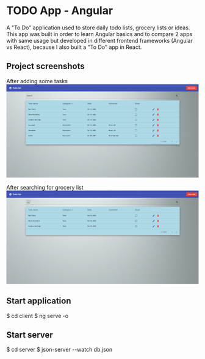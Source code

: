 # TODO App - Angular

A "To Do" application used to store daily todo lists, grocery lists or ideas.  
This app was built in order to learn Angular basics and to compare 2 apps with same usage but developed in different frontend frameworks (Angular vs React), because I also built a "To Do" app in React.

## Project screenshots

After adding some tasks
![After adding some tasks](/client/images/ReadmePhoto1.jpg?raw=true "App interface")

After searching for grocery list
![After searching for grocery list](/client/images/ReadmePhoto2.jpg?raw=true)

## Start application

$ cd client
$ ng serve -o

## Start server

$ cd server
$ json-server --watch db.json
